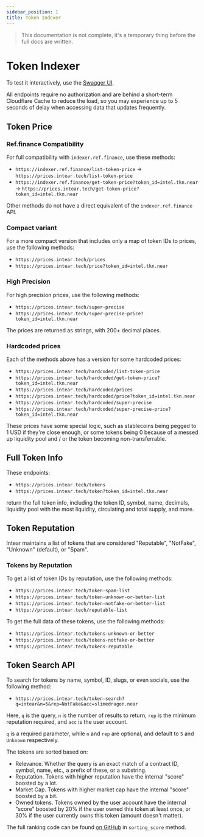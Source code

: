 ```yaml
---
sidebar_position: 1
title: Token Indexer
---
```


> This documentation is not complete, it's a temporary thing before the full docs are written.

# Token Indexer

To test it interactively, use the [Swagger UI](https://prices.intear.tech/swagger-ui/).

All endpoints require no authorization and are behind a short-term Cloudflare Cache to reduce the load, so you may experience up to 5 seconds of delay when accessing data that updates frequently.

## Token Price

### Ref.finance Compatibility

For full compatibility with `indexer.ref.finance`, use these methods:

- `https://indexer.ref.finance/list-token-price` -> `https://prices.intear.tech/list-token-price`
- `https://indexer.ref.finance/get-token-price?token_id=intel.tkn.near` -> `https://prices.intear.tech/get-token-price?token_id=intel.tkn.near`

Other methods do not have a direct equivalent of the `indexer.ref.finance` API.

### Compact variant

For a more compact version that includes only a map of token IDs to prices, use the following methods:

- `https://prices.intear.tech/prices`
- `https://prices.intear.tech/price?token_id=intel.tkn.near`

### High Precision

For high precision prices, use the following methods:

- `https://prices.intear.tech/super-precise`
- `https://prices.intear.tech/super-precise-price?token_id=intel.tkn.near`

The prices are returned as strings, with 200+ decimal places.

### Hardcoded prices

Each of the methods above has a version for some hardcoded prices:

- `https://prices.intear.tech/hardcoded/list-token-price`
- `https://prices.intear.tech/hardcoded/get-token-price?token_id=intel.tkn.near`
- `https://prices.intear.tech/hardcoded/prices`
- `https://prices.intear.tech/hardcoded/price?token_id=intel.tkn.near`
- `https://prices.intear.tech/hardcoded/super-precise`
- `https://prices.intear.tech/hardcoded/super-precise-price?token_id=intel.tkn.near`

These prices have some special logic, such as stablecoins being pegged to 1 USD if they're close enough,
or some tokens being 0 because of a messed up liquidity pool and / or the token becoming non-transferrable.

## Full Token Info

These endpoints:

- `https://prices.intear.tech/tokens`
- `https://prices.intear.tech/token?token_id=intel.tkn.near`

return the full token info, including the token ID, symbol, name, decimals, liquidity pool with the most
liquidity, circulating and total supply, and more.

## Token Reputation

Intear maintains a list of tokens that are considered "Reputable", "NotFake", "Unknown" (default), or "Spam".

### Tokens by Reputation

To get a list of token IDs by reputation, use the following methods:

- `https://prices.intear.tech/token-spam-list`
- `https://prices.intear.tech/token-unknown-or-better-list`
- `https://prices.intear.tech/token-notfake-or-better-list`
- `https://prices.intear.tech/reputable-list`

To get the full data of these tokens, use the following methods:

- `https://prices.intear.tech/tokens-unknown-or-better`
- `https://prices.intear.tech/tokens-notfake-or-better`
- `https://prices.intear.tech/tokens-reputable`

## Token Search API

To search for tokens by name, symbol, ID, slugs, or even socials, use the following method:

- `https://prices.intear.tech/token-search?q=intear&n=5&rep=NotFake&acc=slimedragon.near`

Here, `q` is the query, `n` is the number of results to return, `rep` is the minimum reputation required, and `acc` is the user account.

`q` is a required parameter, while `n` and `rep` are optional, and default to `5` and `Unknown` respectively.

The tokens are sorted based on:

- Relevance. Whether the query is an exact match of a contract ID, symbol, name, etc., a prefix
  of these, or a substring.
- Reputation. Tokens with higher reputation have the internal "score" boosted by a lot.
- Market Cap. Tokens with higher market cap have the internal "score" boosted by a bit.
- Owned tokens. Tokens owned by the user account have the internal "score" boosted by 20% if the user owned this token at least once, or 30% if the user currently owns this token (amount doesn't matter).

The full ranking code can be found [on GitHub](https://github.com/INTEARnear/price-indexer/tree/main/src/token.rs)
in `sorting_score` method.


